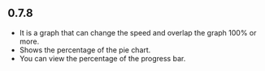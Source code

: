 ## 0.7.8

* It is a graph that can change the speed and overlap the graph 100% or more.
* Shows the percentage of the pie chart.
* You can view the percentage of the progress bar.
